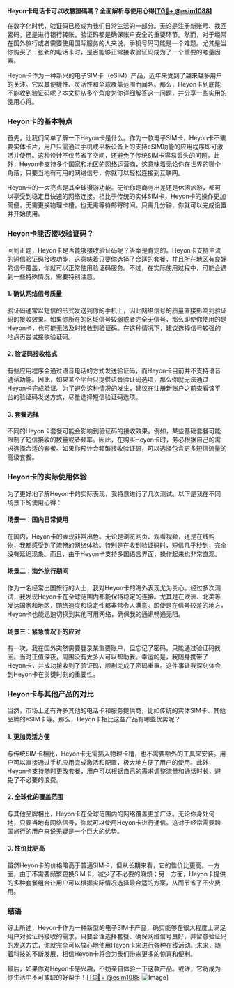 **Heyon卡电话卡可以收驗證碼嗎？全面解析与使用心得[[TG💪+ @esim1088](https://t.me/s/esim1088)]**

在数字化时代，验证码已经成为我们日常生活的一部分。无论是注册新账号、找回密码，还是进行银行转账，验证码都是确保账户安全的重要环节。然而，对于经常在国外旅行或者需要使用国际服务的人来说，手机号码可能是一个难题。尤其是当你购买了一张新的电话卡时，是否能够正常接收验证码成为了一个重要的考量因素。

Heyon卡作为一种新兴的电子SIM卡（eSIM）产品，近年来受到了越来越多用户的关注。它以其便捷性、灵活性和全球覆盖范围而闻名。那么，Heyon卡到底能不能收到验证码呢？本文将从多个角度为你详细解答这一问题，并分享一些实用的使用心得。

### Heyon卡的基本特点

首先，让我们简单了解一下Heyon卡是什么。作为一款电子SIM卡，Heyon卡不需要实体卡片，用户只需通过手机或平板设备上的支持eSIM功能的应用程序即可激活并使用。这种设计不仅节省了空间，还避免了传统SIM卡容易丢失的问题。此外，Heyon卡支持多个国家和地区的网络运营商，这意味着无论你在世界的哪个角落，只要当地有可用的网络信号，你就可以轻松连接到互联网。

Heyon卡的一大亮点是其全球漫游功能。无论你是商务出差还是休闲旅游，都可以享受到稳定且快速的网络连接。相比于传统的实体SIM卡，Heyon卡的操作更加简便，无需更换物理卡槽，也无需等待邮寄时间。只需几分钟，你就可以完成设置并开始使用。

### Heyon卡能否接收验证码？

回到正题，Heyon卡是否能够接收验证码呢？答案是肯定的。Heyon卡支持主流的短信验证码接收功能，这意味着只要你选择了合适的套餐，并且所在地区有良好的信号覆盖，你就可以正常使用验证码服务。不过，在实际使用过程中，可能会遇到一些特殊情况，需要特别注意。

#### 1. 确认网络信号质量

验证码通常以短信的形式发送到你的手机上，因此网络信号的质量直接影响到验证码的接收效果。如果你所在的区域信号较弱或者完全无信号，那么即使你使用的是Heyon卡，也可能无法及时接收到验证码。在这种情况下，建议选择信号较强的地点再尝试接收验证码。

#### 2. 验证码接收格式

有些应用程序会通过语音电话的方式发送验证码，而Heyon卡目前并不支持语音通话功能。因此，如果某个平台只提供语音验证码选项，那么你就无法通过Heyon卡完成验证。为了避免这种情况的发生，建议在注册新账户之前查看该平台的验证码发送方式，尽量选择短信验证码选项。

#### 3. 套餐选择

不同的Heyon卡套餐可能会影响到验证码的接收效果。例如，某些基础套餐可能限制了短信接收的数量或者频率。因此，在购买Heyon卡时，务必根据自己的需求选择合适的套餐。如果你预计会频繁接收验证码，可以选择包含更多短信流量的高级套餐。

### Heyon卡的实际使用体验

为了更好地了解Heyon卡的实际表现，我特意进行了几次测试。以下是我在不同场景下的使用心得：

#### 场景一：国内日常使用

在国内，Heyon卡的表现非常出色。无论是浏览网页、观看视频，还是在线购物，我都感受到了流畅的网络体验。特别是在收到验证码时，短信几乎秒到，完全没有延迟现象。而且，由于Heyon卡支持多国语言界面，操作起来也非常直观。

#### 场景二：海外旅行期间

作为一名经常出国旅行的人士，我对Heyon卡的海外表现尤为关心。经过多次测试，我发现Heyon卡在全球范围内都能保持稳定的连接。尤其是在欧洲、北美等发达国家和地区，网络速度和稳定性都非常令人满意。即使是在信号较差的地方，Heyon卡也能迅速切换到其他可用网络，确保我的通讯畅通无阻。

#### 场景三：紧急情况下的应对

有一次，我在国外突然需要登录某重要账户，但忘记了密码，只能通过验证码找回。当时正值深夜，周围没有太多人可以帮助我。幸运的是，我随身携带了Heyon卡，并成功接收到了验证码，顺利完成了密码重置。这件事让我深刻体会到Heyon卡在关键时刻的重要性。

### Heyon卡与其他产品的对比

当然，市场上还有许多其他的电话卡和服务提供商，比如传统的实体SIM卡、其他品牌的eSIM卡等。那么，Heyon卡相比这些产品有哪些优势呢？

#### 1. 更加灵活方便

与传统SIM卡相比，Heyon卡无需插入物理卡槽，也不需要额外的工具来安装。用户可以直接通过手机应用完成激活和配置，极大地方便了用户的使用。此外，Heyon卡支持随时更改套餐，用户可以根据自己的需求调整流量和通话时长，避免了不必要的浪费。

#### 2. 全球化的覆盖范围

与其他品牌相比，Heyon卡在全球范围内的网络覆盖更加广泛。无论你身处何地，只要当地有网络信号，你就可以使用Heyon卡进行通信。这对于经常需要跨国旅行的用户来说无疑是一个巨大的优势。

#### 3. 性价比更高

虽然Heyon卡的价格略高于普通SIM卡，但从长期来看，它的性价比更高。一方面，由于不需要频繁更换SIM卡，减少了不必要的麻烦；另一方面，Heyon卡提供的多种套餐组合让用户可以根据实际情况选择最合适的方案，从而节省了不少费用。

### 结语

综上所述，Heyon卡作为一种新型的电子SIM卡产品，确实能够在很大程度上满足用户对验证码接收的需求。只要合理选择套餐、确保网络信号良好，并留意验证码的发送方式，你就完全可以放心地使用Heyon卡来进行各种在线活动。未来，随着科技的不断发展，相信Heyon卡将会为我们带来更多的惊喜和便利。

最后，如果你对Heyon卡感兴趣，不妨亲自体验一下这款产品。或许，它将成为你生活中不可或缺的好帮手！[[TG💪+ @esim1088](https://t.me/s/esim1088) ![Image](https://i.postimg.cc/4NQfJmqS/Snipaste-2025-05-13-00-14-12.png)]
